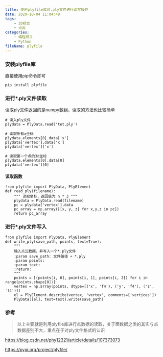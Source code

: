 ```yaml
---
title: 使用plyfile库对.ply文件进行读写操作
date: 2020-10-04 11:04:48
tags:
	- 3D视觉
	- 点云
categories:
	- 编程相关
	- Python
fileName: plyfile
---
```


### 安装plyfile库

直接使用pip命令即可

```
pip install plyfile
```

### 进行*.ply文件读取

读取ply文件返回的是numpy数组，读取的方法也比较简单

```
# 读入ply文件
plydata = PlyData.read('tet.ply')

# 读取所有x坐标
plydata.elements[0].data['x']
plydata['vertex'].data['x']
plydata['vertex']['x']

# 读取第一个点的3d坐标
plydata.elements[0].data[0]
plydata['vertex'][0]
```

#### 读取函数

```
from plyfile import PlyData, PlyElement
def read_ply(filename):
    """ 读取坐标，返回值为 n * 3 """
    plydata = PlyData.read(filename)
    pc = plydata['vertex'].data
    pc_array = np.array([[x, y, z] for x,y,z in pc])
    return pc_array
```

### 进行*.ply文件写入

```
from plyfile import PlyData, PlyElement
def write_ply(save_path, points, text=True):
    """
    输入点云数据，并写入一个*.ply文件
    :param save_path: 文件路径 + *.ply
    :param points:
    :param text:
    :return: 
    """
    points = [(points[i, 0], points[i, 1], points[i, 2]) for i in range(points.shape[0])]
    vertex = np.array(points, dtype=[('x', 'f4'), ('y', 'f4'), ('z', 'f4')])
    el = PlyElement.describe(vertex, 'vertex', comments=['vertices'])
    PlyData([el], text=text).write(save_path)
```



### 参考

> 以上主要就是利用plyfile库进行点数据的读取，关于面数据之类的其实与点数据差别不大，重点在于对ply文件格式的认识

https://blog.csdn.net/phy12321/article/details/107373073

https://pypi.org/project/plyfile/